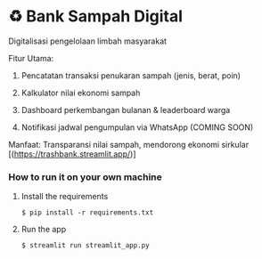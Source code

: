 # ♻️ Bank Sampah Digital

Digitalisasi pengelolaan limbah masyarakat

Fitur Utama:

1. Pencatatan transaksi penukaran sampah (jenis, berat, poin)

2. Kalkulator nilai ekonomi sampah

3. Dashboard perkembangan bulanan & leaderboard warga

4. Notifikasi jadwal pengumpulan via WhatsApp (COMING SOON)

Manfaat: Transparansi nilai sampah, mendorong ekonomi sirkular
[(https://trashbank.streamlit.app/)]

### How to run it on your own machine

1. Install the requirements

   ```
   $ pip install -r requirements.txt
   ```

2. Run the app

   ```
   $ streamlit run streamlit_app.py
   ```
